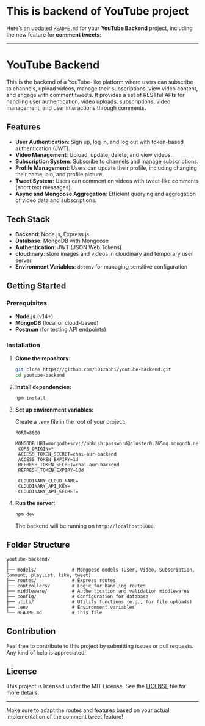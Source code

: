 # This is backend of YouTube project 

Here’s an updated `README.md` for your **YouTube Backend** project, including the new feature for **comment tweets**:

---

# YouTube Backend

This is the backend of a YouTube-like platform where users can subscribe to channels, upload videos, manage their subscriptions, view video content, and engage with comment tweets. It provides a set of RESTful APIs for handling user authentication, video uploads, subscriptions, video management, and user interactions through comments.

## Features

- **User Authentication**: Sign up, log in, and log out with token-based authentication (JWT).
- **Video Management**: Upload, update, delete, and view videos.
- **Subscription System**: Subscribe to channels and manage subscriptions.
- **Profile Management**: Users can update their profile, including changing their name, bio, and profile picture.
- **Tweet System**: Users can comment on videos with tweet-like comments (short text messages).
- **Async and Mongoose Aggregation**: Efficient querying and aggregation of video data and subscriptions.

## Tech Stack

- **Backend**: Node.js, Express.js
- **Database**: MongoDB with Mongoose
- **Authentication**: JWT (JSON Web Tokens)
- **cloudinary**: store images and videos in cloudinary and temporary user server 
- **Environment Variables**: `dotenv` for managing sensitive configuration

## Getting Started

### Prerequisites

- **Node.js** (v14+)
- **MongoDB** (local or cloud-based)
- **Postman** (for testing API endpoints)

### Installation

1. **Clone the repository:**

   ```bash
   git clone https://github.com/1012abhi/youtube-backend.git
   cd youtube-backend
   ```

2. **Install dependencies:**

   ```bash
   npm install
   ```

3. **Set up environment variables:**

   Create a `.env` file in the root of your project:

   ```plaintext
   PORT=8000
    MONGODB_URI=mongodb+srv://abhish:password@cluster0.265mq.mongodb.net
    CORS_ORIGIN=*
    ACCESS_TOKEN_SECRET=chai-aur-backend
    ACCESS_TOKEN_EXPIRY=1d
    REFRESH_TOKEN_SECRET=chai-aur-backend
    REFRESH_TOKEN_EXPIRY=10d
    
    CLOUDINARY_CLOUD_NAME=
    CLOUDINARY_API_KEY=
    CLOUDINARY_API_SECRET=
   ```

4. **Run the server:**

   ```bash
   npm dev
   ```

   The backend will be running on `http://localhost:8000`.


## Folder Structure

```plaintext
youtube-backend/
│
├── models/             # Mongoose models (User, Video, Subscription, Comment, playlist, like, tweet)
├── routes/             # Express routes
├── controllers/        # Logic for handling routes
├── middleware/         # Authentication and validation middlewares
├── config/             # Configuration for database 
├── utils/              # Utility functions (e.g., for file uploads)
├── .env                # Environment variables
└── README.md           # This file
```

## Contribution

Feel free to contribute to this project by submitting issues or pull requests. Any kind of help is appreciated!

## License

This project is licensed under the MIT License. See the [LICENSE](LICENSE) file for more details.

---

Make sure to adapt the routes and features based on your actual implementation of the comment tweet feature!
